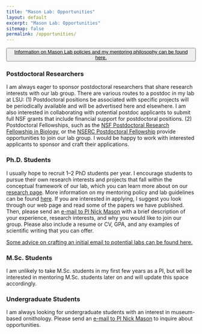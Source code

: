 ```yaml
---
title: "Mason Lab: Opportunities"
layout: default
excerpt: "Mason Lab: Opportunities"
sitemap: false
permalink: /opportunities/
---
```


<center>
<button class="button button1">
<a href="{{ site.url }}{{ site.baseurl }}/labhandbook.html" style="color:black">Information on Mason Lab policies and my mentoring philosophy can be found here.</a>
</button>
</center>

### Postdoctoral Researchers

I am always eager to sponsor postdoctoral researchers that share research interests with our lab group. There are various routes to a postdoc in my lab at LSU: (1) Postdoctoral positions be associated with specific projects will be periodically available and will be advertised here and elsewhere. I am also interested in collaborating with potential postdoc applicants to submit full NSF grants that include financial support for postdoctoral positions. (2) Postdoctoral Fellowships, such as the <a href="https://www.nsf.gov/funding/pgm_summ.jsp?pims_id=503622">NSF Postdoctoral Research Fellowship in Biology</a>, or the <a href="https://www.nserc-crsng.gc.ca/students-etudiants/pd-np/pdf-bp_eng.asp">NSERC Postdoctoral Fellowship</a> provide opportunities to join our lab group. I would be happy to work with interested applicants to sponsor and craft their applications.

### Ph.D. Students

I usually hope to recruit 1–2 PhD students per year. I encourage students to pursue their own research interests and projects that fall within the conceptual framework of our lab, which you can learn more about on our <a href="https://mason-lab.org/research">research page</a>. More information on my mentoring policy and lab guidelines can be found <a href="{{ site.url }}{{ site.baseurl }}/labpolicy.html">here</a>. If you are interested in applying, I suggest you look through our web page and read some of the papers we have published. Then, please send an <a href="mailto:mason@lsu.edu">e-mail to PI Nick Mason</a> with a brief description of your experience, research interests, and why you would like to join our  group. Please also include a resume or CV, GPA, and any examples of scientific writing that you can offer.

<a href="{{ site.url }}{{ site.baseurl }}/prospectivestudentemails.html">Some advice on crafting an initial email to potential labs can be found here.</a>  

### M.Sc. Students

I am unlikely to take M.Sc. students in my first few years as a PI, but will be interested in mentoring M.Sc. students later on and will update this space accordingly. 

### Undergraduate Students

I am always looking for undergraduate students with an interest in museum-based ornithology. Please send an <a href="mailto:mason@lsu.edu">e-mail to PI Nick Mason</a> to inquire about opportunities.